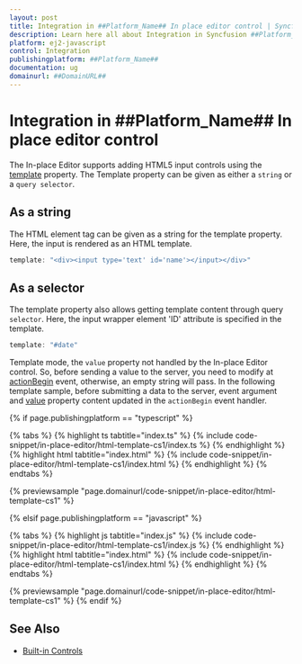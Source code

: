 ```yaml
---
layout: post
title: Integration in ##Platform_Name## In place editor control | Syncfusion
description: Learn here all about Integration in Syncfusion ##Platform_Name## In place editor control of Syncfusion Essential JS 2 and more.
platform: ej2-javascript
control: Integration 
publishingplatform: ##Platform_Name##
documentation: ug
domainurl: ##DomainURL##
---
```


# Integration in ##Platform_Name## In place editor control

The In-place Editor supports adding HTML5 input controls using the [template](../api/inplace-editor/#template) property. The Template property can be given as either a `string` or a `query selector`.

## As a string

The HTML element tag can be given as a string for the template property. Here, the input is rendered as an HTML template.

```ts
template: "<div><input type='text' id='name'></input></div>"

```

## As a selector

The template property also allows getting template content through query `selector`. Here, the input wrapper element 'ID' attribute is specified in the template.

```ts
template: "#date"

```

Template mode, the `value` property not handled by the In-place Editor control. So, before sending a value to the server, you need to modify at [actionBegin](../api/inplace-editor/#actionbegin) event, otherwise, an empty string will pass. In the following template sample, before submitting a data to the server, event argument and [value](../api/inplace-editor/#value) property content updated in the `actionBegin` event handler.

{% if page.publishingplatform == "typescript" %}

 {% tabs %}
{% highlight ts tabtitle="index.ts" %}
{% include code-snippet/in-place-editor/html-template-cs1/index.ts %}
{% endhighlight %}
{% highlight html tabtitle="index.html" %}
{% include code-snippet/in-place-editor/html-template-cs1/index.html %}
{% endhighlight %}
{% endtabs %}
        
{% previewsample "page.domainurl/code-snippet/in-place-editor/html-template-cs1" %}

{% elsif page.publishingplatform == "javascript" %}

{% tabs %}
{% highlight js tabtitle="index.js" %}
{% include code-snippet/in-place-editor/html-template-cs1/index.js %}
{% endhighlight %}
{% highlight html tabtitle="index.html" %}
{% include code-snippet/in-place-editor/html-template-cs1/index.html %}
{% endhighlight %}
{% endtabs %}

{% previewsample "page.domainurl/code-snippet/in-place-editor/html-template-cs1" %}
{% endif %}

## See Also

* [Built-in Controls](./controls/)